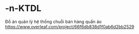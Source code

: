 # -n-KTDL
Đồ án quản lý hệ thống chuỗi bán hàng quần áo https://www.overleaf.com/project/66f6db838d1f0ab6d2bb2529
